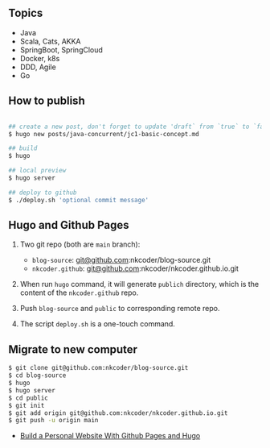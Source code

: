 ## Topics

- Java
- Scala, Cats, AKKA
- SpringBoot, SpringCloud
- Docker, k8s
- DDD, Agile
- Go

## How to publish

```bash

## create a new post, don't forget to update 'draft` from `true` to `false`
$ hugo new posts/java-concurrent/jc1-basic-concept.md

## build
$ hugo

## local preview
$ hugo server

## deploy to github
$ ./deploy.sh 'optional commit message'
```

##  Hugo and Github Pages

1. Two git repo (both are `main` branch):
	- `blog-source`: git@github.com:nkcoder/blog-source.git
	- `nkcoder.github`: git@github.com:nkcoder/nkcoder.github.io.git

2. When run `hugo` command, it will generate `publich` directory, which is the content of the `nkcoder.github` repo.

3. Push `blog-source` and `public` to corresponding remote repo.

4. The script `deploy.sh` is a one-touch command.

## Migrate to new computer

```bash
$ git clone git@github.com:nkcoder/blog-source.git
$ cd blog-source
$ hugo
$ hugo server
$ cd public
$ git init
$ git add origin git@github.com:nkcoder/nkcoder.github.io.git
$ git push -u origin main
```

- [Build a Personal Website With Github Pages and Hugo](https://levelup.gitconnected.com/build-a-personal-website-with-github-pages-and-hugo-6c68592204c7)
